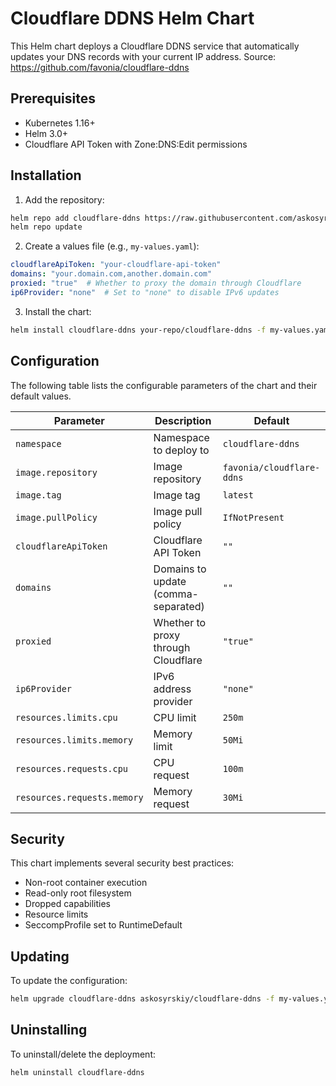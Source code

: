 # Cloudflare DDNS Helm Chart

This Helm chart deploys a Cloudflare DDNS service that automatically updates your DNS records with your current IP address.
Source: https://github.com/favonia/cloudflare-ddns

## Prerequisites

- Kubernetes 1.16+
- Helm 3.0+
- Cloudflare API Token with Zone:DNS:Edit permissions

## Installation

1. Add the repository:
```bash
helm repo add cloudflare-ddns https://raw.githubusercontent.com/askosyrskiy/cloudflare-ddns-helm/main/
helm repo update
```

2. Create a values file (e.g., `my-values.yaml`):
```yaml
cloudflareApiToken: "your-cloudflare-api-token"
domains: "your.domain.com,another.domain.com"
proxied: "true"  # Whether to proxy the domain through Cloudflare
ip6Provider: "none"  # Set to "none" to disable IPv6 updates
```

3. Install the chart:
```bash
helm install cloudflare-ddns your-repo/cloudflare-ddns -f my-values.yaml
```

## Configuration

The following table lists the configurable parameters of the chart and their default values.

| Parameter | Description | Default |
|-----------|-------------|---------|
| `namespace` | Namespace to deploy to | `cloudflare-ddns` |
| `image.repository` | Image repository | `favonia/cloudflare-ddns` |
| `image.tag` | Image tag | `latest` |
| `image.pullPolicy` | Image pull policy | `IfNotPresent` |
| `cloudflareApiToken` | Cloudflare API Token | `""` |
| `domains` | Domains to update (comma-separated) | `""` |
| `proxied` | Whether to proxy through Cloudflare | `"true"` |
| `ip6Provider` | IPv6 address provider | `"none"` |
| `resources.limits.cpu` | CPU limit | `250m` |
| `resources.limits.memory` | Memory limit | `50Mi` |
| `resources.requests.cpu` | CPU request | `100m` |
| `resources.requests.memory` | Memory request | `30Mi` |

## Security

This chart implements several security best practices:
- Non-root container execution
- Read-only root filesystem
- Dropped capabilities
- Resource limits
- SeccompProfile set to RuntimeDefault

## Updating

To update the configuration:

```bash
helm upgrade cloudflare-ddns askosyrskiy/cloudflare-ddns -f my-values.yaml
```

## Uninstalling

To uninstall/delete the deployment:

```bash
helm uninstall cloudflare-ddns
```